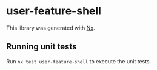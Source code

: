 # user-feature-shell

This library was generated with [Nx](https://nx.dev).

## Running unit tests

Run `nx test user-feature-shell` to execute the unit tests.
